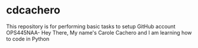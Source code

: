 # cdcachero

This repository is for performing basic tasks to setup GitHub account
OPS445NAA-
Hey There, My name's Carole Cachero and I am learning how to code in Python
